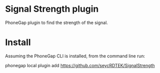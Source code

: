 Signal Strength plugin
==============

PhoneGap plugin to find the strength of the signal. 

Install
========
Assuming the PhoneGap CLI is installed, from the command line run:

phonegap local plugin add https://github.com/seycRDTEK/SignalStrength
